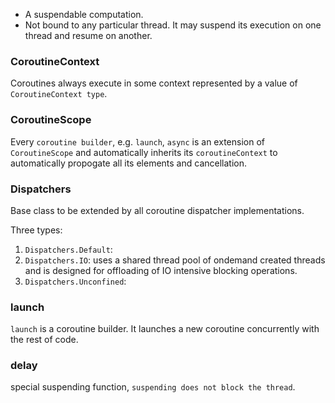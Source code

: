 
* A suspendable computation.
* Not bound to any particular thread. It may suspend its execution on one thread and resume on another.

### CoroutineContext

Coroutines always execute in some context represented by a value of `CoroutineContext type`.



### CoroutineScope

Every `coroutine builder`, e.g. `launch`, `async` is an extension of `CoroutineScope` and automatically inherits its `coroutineContext` to automatically propogate all its elements and cancellation.

### Dispatchers

Base class to be extended by all coroutine dispatcher implementations.

Three types:
1. `Dispatchers.Default`:
2. `Dispatchers.IO`: uses a shared thread pool of ondemand created threads and is designed for offloading of IO intensive blocking operations.
3. `Dispatchers.Unconfined`:

### launch

`launch` is a coroutine builder.
It launches a new coroutine concurrently with the rest of code.


### delay

special suspending function, `suspending does not block the thread`.

